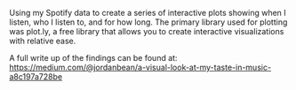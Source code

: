 Using my Spotify data to create a series of interactive plots showing when I listen, who I listen to, and for how long. The primary library used for plotting was plot.ly, a free library that allows you to create interactive visualizations with relative ease. 

A full write up of the findings can be found at: https://medium.com/@jordanbean/a-visual-look-at-my-taste-in-music-a8c197a728be
